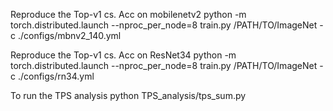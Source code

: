 Reproduce the Top-v1 cs. Acc on mobilenetv2
python -m torch.distributed.launch --nproc_per_node=8 train.py /PATH/TO/ImageNet -c ./configs/mbnv2_140.yml

Reproduce the Top-v1 cs. Acc on ResNet34
python -m torch.distributed.launch --nproc_per_node=8 train.py /PATH/TO/ImageNet -c ./configs/rn34.yml

To run the TPS analysis
python TPS_analysis/tps_sum.py

